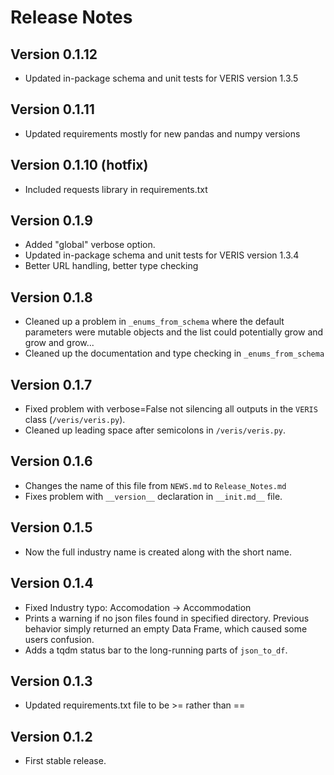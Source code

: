 # Release Notes

## Version 0.1.12  
  * Updated in-package schema and unit tests for VERIS version 1.3.5  

## Version 0.1.11
  * Updated requirements mostly for new pandas and numpy versions
  
## Version 0.1.10 (hotfix)
  * Included requests library in requirements.txt

## Version 0.1.9
  * Added "global" verbose option.  
  * Updated in-package schema and unit tests for VERIS version 1.3.4  
  * Better URL handling, better type checking  
  
## Version 0.1.8
  * Cleaned up a problem in `_enums_from_schema` where the default parameters were mutable
  objects and the list could potentially grow and grow and grow...
  * Cleaned up the documentation and type checking in `_enums_from_schema`  

## Version 0.1.7
  * Fixed problem with verbose=False not silencing all outputs in the `VERIS` class (`/veris/veris.py`).
  * Cleaned up leading space after semicolons in `/veris/veris.py`.

## Version 0.1.6  
  * Changes the name of this file from `NEWS.md` to `Release_Notes.md`  
  * Fixes problem with `__version__` declaration in `__init.md__` file.  

## Version 0.1.5
  * Now the full industry name is created along with the short name.  

## Version 0.1.4  
  * Fixed Industry typo: Accomodation -> Accommodation  
  * Prints a warning if no json files found in specified directory. Previous behavior simply returned an empty Data Frame, which caused some users confusion.  
  * Adds a tqdm status bar to the long-running parts of `json_to_df`.  

## Version 0.1.3
  * Updated requirements.txt file to be >= rather than ==

## Version 0.1.2
  * First stable release.